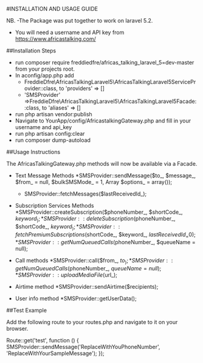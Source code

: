 #INSTALLATION AND USAGE GUIDE

NB. 
-The Package was put together to work on laravel 5.2.
- You will need a username and API key from https://www.africastalking.com/


##Installation Steps

- run composer require freddiedfre/africas_talking_laravel_5=dev-master  from your projects root.
- In aconfig/app.php add 
    *  FreddieDfre\AfricasTalkingLaravel5\AfricasTalkingLaravel5ServiceProvider::class, to 'providers' => []
    * 'SMSProvider' =>FreddieDfre\AfricasTalkingLaravel5\AfricasTalkingLaravel5Facade::class, to 'aliases' => []
- run php artisan vendor:publish
- Navigate to YourApp/config/AfricastalkingGateway.php and fill in your username and api_key
- run php artisan config:clear
- run composer dump-autoload

##Usage Instructions

The AfricasTalkingGateway.php methods will now be available via a Facade. 
- Text Message Methods
    *SMSProvider::sendMessage($to_, $message_, $from_ = null, $bulkSMSMode_ = 1, Array $options_ = array());
    * SMSProvider::fetchMessages($lastReceivedId_);

- Subscription Services Methods
    *SMSProvider::createSubscription($phoneNumber_, $shortCode_, $keyword_);
    *SMSProvider::deleteSubscription($phoneNumber_, $shortCode_, $keyword_);
    *SMSProvider::fetchPremiumSubscriptions($shortCode_, $keyword_, $lastReceivedId_ = 0);
    *SMSProvider::getNumQueuedCalls($phoneNumber_, $queueName = null); 

- Call methods
    *SMSProvider::call($from_, $to_);
    *SMSProvider::getNumQueuedCalls($phoneNumber_, $queueName = null);		
    *SMSProvider::uploadMediaFile($url_);
   
- Airtime method
    *SMSProvider::sendAirtime($recipients);

- User info method
    *SMSProvider::getUserData();

##Test Example

Add the following route to your routes.php and navigate to it on your browser.

Route::get('test', function () {
    SMSProvider::sendMessage('ReplaceWithYouPhoneNumber', 'ReplaceWithYourSampleMessage');
});


